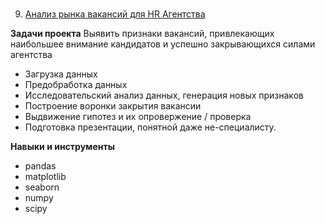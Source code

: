 #
9. [Анализ рынка вакансий для HR Агентства]( )

     
**Задачи проекта** 
Выявить признаки вакансий, привлекающих наибольшее внимание кандидатов и успешно закрывающихся силами агентства

- Загрузка данных
- Предобработка данных
- Исследовательский анализ данных, генерация новых признаков
- Построение воронки закрытия вакансии
- Выдвижение гипотез и их опровержение / проверка
- Подготовка презентации, понятной даже не-специалисту.
  
**Навыки и инструменты**

- pandas
- matplotlib
- seaborn 
- numpy
- scipy


